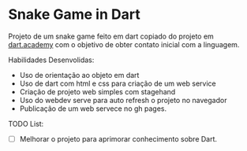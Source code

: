 # Snake Game in Dart

Projeto de um snake game feito em dart copiado do projeto em [dart.academy](https://dart.academy/web-games-with-dart-and-the-html5-canvas/) com o objetivo de obter contato inicial com a linguagem.

Habilidades Desenvolidas:
  - Uso de orientação ao objeto em dart
  - Uso de dart com html e css para criação de um web service
  - Criação de projeto web simples com stagehand
  - Uso do webdev serve para auto refresh o projeto no navegador
  - Publicação de um web servece no gh pages.

TODO List:
- [ ] Melhorar o projeto para aprimorar conhecimento sobre Dart.
